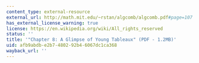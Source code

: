 ```yaml
---
content_type: external-resource
external_url: http://math.mit.edu/~rstan/algcomb/algcomb.pdf#page=107
has_external_license_warning: true
license: https://en.wikipedia.org/wiki/All_rights_reserved
status: ''
title: '"Chapter 8: A Glimpse of Young Tableaux" (PDF - 1.2MB)'
uid: afb9abdb-e2b7-4802-92b4-6067dc1ca368
wayback_url: ''
---
```

